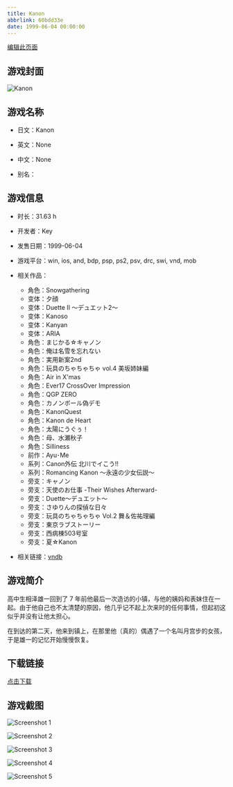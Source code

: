 ```yaml
---
title: Kanon
abbrlink: 60bdd33e
date: 1999-06-04 00:00:00
---
```

[编辑此页面](https://github.com/ACG-3/ADV3-source/blob/main/source/_posts/Kanon.md)

## 游戏封面

![Kanon](https://pan.timero.xyz/d/onedrive/img_lib_001/Kanon_cover.avif)


## 游戏名称

- 日文：Kanon
- 英文：None
- 中文：None

- 别名：


## 游戏信息

- 时长：31.63 h
- 开发者：Key
- 发售日期：1999-06-04
- 游戏平台：win, ios, and, bdp, psp, ps2, psv, drc, swi, vnd, mob
- 相关作品：
   - 角色：Snowgathering
   - 变体：夕顔
   - 变体：Duette II ～デュエット2～
   - 变体：Kanoso
   - 变体：Kanyan
   - 变体：ARIA
   - 角色：まじかる☆キャノン
   - 角色：俺は名雪を忘れない
   - 角色：実用新案2nd
   - 角色：玩具のちゃちゃちゃ vol.4 美坂姉妹編
   - 角色：Air in X'mas
   - 角色：Ever17 CrossOver Impression
   - 角色：QGP ZERO
   - 角色：カノンボール偽デモ
   - 角色：KanonQuest
   - 角色：Kanon de Heart
   - 角色：太陽にうぐぅ！
   - 角色：母、水瀬秋子
   - 角色：Silliness
   - 前作：Ayu･Me
   - 系列：Canon外伝 北川でイこう!!
   - 系列：Romancing Kanon ～永遠の少女伝説～
   - 旁支：キャノン
   - 旁支：天使のお仕事 -Their Wishes Afterward-
   - 旁支：Duette～デュエット～
   - 旁支：さゆりんの探偵な日々
   - 旁支：玩具のちゃちゃちゃ Vol.2 舞＆佐祐理編
   - 旁支：東京ラブストーリー
   - 旁支：西病棟503号室
   - 旁支：夏☆Kanon

- 相关链接：[vndb](https://vndb.org/v33)


## 游戏简介

高中生相泽雄一回到了 7 年前他最后一次造访的小镇，与他的姨妈和表妹住在一起。由于他自己也不太清楚的原因，他几乎记不起上次来时的任何事情，但起初这似乎并没有让他太担心。

在到达的第二天，他来到镇上，在那里他（真的）偶遇了一个名叫月宫步的女孩，于是雄一的记忆开始慢慢恢复。




## 下载链接

[点击下载](https://pan.timero.xyz/onedrive/adv_lib_001/Kanon)


## 游戏截图


![Screenshot 1](https://pan.timero.xyz/d/onedrive/img_lib_001/Kanon_Screenshot_1.avif)

![Screenshot 2](https://pan.timero.xyz/d/onedrive/img_lib_001/Kanon_Screenshot_2.avif)

![Screenshot 3](https://pan.timero.xyz/d/onedrive/img_lib_001/Kanon_Screenshot_3.avif)

![Screenshot 4](https://pan.timero.xyz/d/onedrive/img_lib_001/Kanon_Screenshot_4.avif)

![Screenshot 5](https://pan.timero.xyz/d/onedrive/img_lib_001/Kanon_Screenshot_5.avif)

